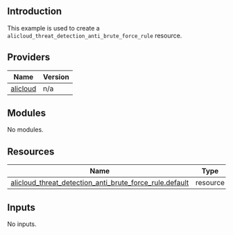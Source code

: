 ## Introduction

This example is used to create a `alicloud_threat_detection_anti_brute_force_rule` resource.

<!-- BEGIN_TF_DOCS -->
## Providers

| Name | Version |
|------|---------|
| <a name="provider_alicloud"></a> [alicloud](#provider\_alicloud) | n/a |

## Modules

No modules.

## Resources

| Name | Type |
|------|------|
| [alicloud_threat_detection_anti_brute_force_rule.default](https://registry.terraform.io/providers/aliyun/alicloud/latest/docs/resources/threat_detection_anti_brute_force_rule) | resource |

## Inputs

No inputs.
<!-- END_TF_DOCS -->    